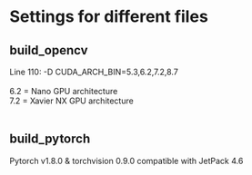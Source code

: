 # Settings for different files

## build_opencv
Line 110: -D CUDA_ARCH_BIN=5.3,6.2,7.2,8.7
<br />
<br /> 6.2 = Nano GPU architecture
<br /> 7.2 = Xavier NX GPU architecture
<br />
<br />
## build_pytorch
Pytorch v1.8.0 & torchvision 0.9.0 compatible with JetPack 4.6
